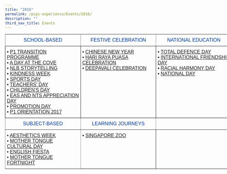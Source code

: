 ```yaml
---
title: "2016"
permalink: /pcps-experience/Events/2016/
description: ""
third_nav_title: Events
---
```

<style type="text/css">
.tg  {border-collapse:collapse;border-spacing:0;margin:0px auto;}
.tg td{border-color:black;border-style:solid;border-width:1px;font-family:Arial, sans-serif;font-size:14px;
  overflow:hidden;padding:10px 5px;word-break:normal;}
.tg th{border-color:black;border-style:solid;border-width:1px;font-family:Arial, sans-serif;font-size:14px;
  font-weight:normal;overflow:hidden;padding:10px 5px;word-break:normal;}
.tg .tg-u5w0{border-color:inherit;color:#00389B;font-size:16px;text-align:center;vertical-align:middle}
.tg .tg-cey4{border-color:inherit;font-size:16px;text-align:left;vertical-align:top}
.tg .tg-a2js{border-color:#000000;color:#000000;font-size:16px;text-align:left;vertical-align:top}
.tg .tg-x5q1{font-size:16px;text-align:left;vertical-align:top}
.tg .tg-1z5c{border-color:inherit;color:#00389b;font-size:16px;text-align:center;vertical-align:middle}
</style>
<table class="tg" style="undefined;table-layout: fixed; width: 748px">
<colgroup>
<col style="width: 249px">
<col style="width: 249px">
<col style="width: 250px">
</colgroup>
<tbody>
  <tr>
    <td class="tg-1z5c">SCHOOL-BASED</td>
    <td class="tg-1z5c">FESTIVE CELEBRATION</td>
    <td class="tg-1z5c">NATIONAL EDUCATION</td>
  </tr>
  <tr>
    <td class="tg-a2js"><span style="font-weight:400;font-style:normal">• </span><a href="https://punggolcovepri.moe.edu.sg/pcps-experience/events/2016/school-based/p1-transition-programme" target="_blank" rel="noopener noreferrer">P1 TRANSITION PROGRAMME</a><br><span style="font-weight:400;font-style:normal">• </span><a href="https://punggolcovepri.moe.edu.sg/pcps-experience/events/2016/school-based/a-day-at-the-cove" target="_blank" rel="noopener noreferrer"><span style="text-decoration:none">A DAY AT THE COVE</span></a><br><span style="font-weight:400;font-style:normal">• </span><a href="https://punggolcovepri.moe.edu.sg/pcps-experience/events/2016/school-based/nlb-storytelling" target="_blank" rel="noopener noreferrer"><span style="text-decoration:none">NLB STORYTELLING</span></a><br><span style="font-weight:400;font-style:normal">• </span> <a href="https://punggolcovepri.moe.edu.sg/pcps-experience/events/2016/school-based/kindness-week" target="_blank" rel="noopener noreferrer"><span style="text-decoration:none">KINDNESS WEEK</span></a><br><span style="font-weight:400;font-style:normal">• </span><a href="https://punggolcovepri.moe.edu.sg/pcps-experience/events/2016/school-based/sports-day" target="_blank" rel="noopener noreferrer"><span style="text-decoration:none">SPORTS DAY</span></a><br>• <a href="https://punggolcovepri.moe.edu.sg/pcps-experience/events/2016/school-based/teachers-day" target="_blank" rel="noopener noreferrer"><span style="text-decoration:none">TEACHERS' DAY</span></a><br><span style="font-weight:400;font-style:normal">• </span><a href="https://punggolcovepri.moe.edu.sg/pcps-experience/events/2016/school-based/childrens-day" target="_blank" rel="noopener noreferrer"><span style="text-decoration:none">CHILDREN'S DAY</span></a><br><span style="font-weight:400;font-style:normal">• </span><a href="https://punggolcovepri.moe.edu.sg/pcps-experience/events/2016/school-based/eas-and-nts-appreciation-day" target="_blank" rel="noopener noreferrer"><span style="text-decoration:none">EAS AND NTS APPRECIATION DAY</span></a><br><span style="font-weight:400;font-style:normal">• </span><a href="https://punggolcovepri.moe.edu.sg/pcps-experience/events/2016/school-based/promotion-day" target="_blank" rel="noopener noreferrer"><span style="text-decoration:none">PROMOTION DAY</span></a><br><span style="font-weight:400;font-style:normal">• </span><a href="https://punggolcovepri.moe.edu.sg/pcps-experience/events/2016/school-based/p1-orientation-2017" target="_blank" rel="noopener noreferrer"><span style="text-decoration:none">P1 ORIENTATION 2017</span></a></td>
    <td class="tg-a2js"><span style="font-weight:400;font-style:normal">• </span><a href="https://punggolcovepri.moe.edu.sg/pcps-experience/events/2016/festive-celebration/chinese-new-year-celebration" target="_blank" rel="noopener noreferrer"><span style="text-decoration:none">CHINESE NEW YEAR</span></a><br><span style="font-weight:400;font-style:normal">• </span><a href="https://punggolcovepri.moe.edu.sg/pcps-experience/events/2016/festive-celebration/hari-raya-puasa-celebration" target="_blank" rel="noopener noreferrer"><span style="text-decoration:none">HARI RAYA PUASA CELEBRATION</span></a><br><span style="font-weight:400;font-style:normal">• </span><a href="https://punggolcovepri.moe.edu.sg/pcps-experience/events/2016/festive-celebration/deepavali-celebration" target="_blank" rel="noopener noreferrer"><span style="text-decoration:none">DEEPAVALI CELEBRATION</span></a><br><br></td>
    <td class="tg-a2js"><span style="font-weight:400;font-style:normal">• </span><a href="https://punggolcovepri.moe.edu.sg/pcps-experience/events/2016/national-education/total-defence-day" target="_blank" rel="noopener noreferrer"><span style="text-decoration:none">TOTAL DEFENCE DAY</span></a><br><span style="font-weight:400;font-style:normal">• </span><a href="https://punggolcovepri.moe.edu.sg/pcps-experience/events/2016/national-education/international-friendship-day" target="_blank" rel="noopener noreferrer"><span style="text-decoration:none">INTERNATIONAL FRIENDSHIP DAY</span></a><br><span style="font-weight:400;font-style:normal">• </span><a href="https://punggolcovepri.moe.edu.sg/pcps-experience/events/2016/national-education/racial-harmony-day" target="_blank" rel="noopener noreferrer"><span style="text-decoration:none">RACIAL HARMONY DAY</span></a><br><span style="font-weight:400;font-style:normal">• </span><a href="https://punggolcovepri.moe.edu.sg/pcps-experience/events/2016/national-education/national-day" target="_blank" rel="noopener noreferrer"><span style="text-decoration:none">NATIONAL DAY</span></a><br></td>
  </tr>
  <tr>
    <td class="tg-u5w0">SUBJECT-BASED</td>
    <td class="tg-u5w0">LEARNING JOURNEYS</td>
    <td class="tg-u5w0"></td>
  </tr>
  <tr>
    <td class="tg-cey4"><span style="font-weight:400;font-style:normal">• </span><a href="/2016-events/Subject-Based/aesthetics-week" target="_blank" rel="noopener noreferrer"><span style="text-decoration:none">AESTHETICS WEEK</span></a><br><span style="font-weight:400;font-style:normal">• </span><a href="/2016-events/Subject-Based/mother-tongue-cultural-day/" target="_blank" rel="noopener noreferrer"><span style="text-decoration:none">MOTHER TONGUE CULTURAL DAY</span></a><br><span style="font-weight:400;font-style:normal">• </span><a href="/2016-events/Subject-Based/english-fiesta" target="_blank" rel="noopener noreferrer"><span style="text-decoration:none">ENGLISH FIESTA</span></a><br><span style="font-weight:400;font-style:normal">• </span><a href="/2016-events/Subject-Based/mother-tongue-fortnight/" target="_blank" rel="noopener noreferrer"><span style="text-decoration:none">MOTHER TONGUE FORTNIGHT</span></a></td>
    <td class="tg-x5q1"><span style="font-style:normal;color:#000">•</span> <a href="https://punggolcovepri.moe.edu.sg/pcps-experience/events/2016/learning-journeys/singapore-zoo" target="_blank" rel="noopener noreferrer">SINGAPORE ZOO</a></td>
    <td class="tg-cey4"></td>
  </tr>
</tbody>
</table>